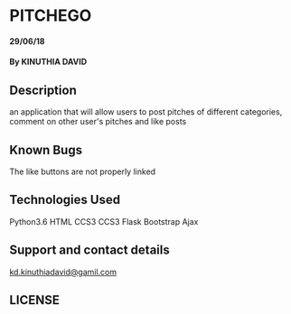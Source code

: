 # PITCHEGO



#### 29/06/18

#### By KINUTHIA DAVID

## Description


an application that will allow users to post pitches of different categories, comment on other user's pitches and like posts


## Known Bugs


The like buttons are not properly linked


## Technologies Used


Python3.6
HTML
CCS3
CCS3
Flask
Bootstrap
Ajax

## Support and contact details


kd.kinuthiadavid@gamil.com


## LICENSE
